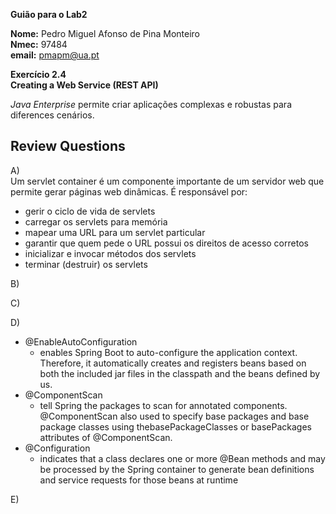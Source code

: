 **Guião para o Lab2**

**Nome:** Pedro Miguel Afonso de Pina Monteiro <br>
**Nmec:** 97484 <br>
**email:** pmapm@ua.pt

**Exercício 2.4**<br>
**Creating a Web Service (REST API)**<br>

*Java Enterprise* permite criar aplicações complexas e robustas para diferences cenários.<br>

## **Review Questions**
A) <br>
Um servlet container é um componente importante de um servidor web que permite gerar páginas web dinâmicas. É responsável por:
- gerir o ciclo de vida de servlets
- carregar os servlets para memória
- mapear uma URL para um servlet particular
- garantir que quem pede o URL possui os direitos de acesso corretos
- inicializar e invocar métodos dos servlets
- terminar (destruir) os servlets 

B) <br>

C) <br>

D) <br>
- @EnableAutoConfiguration
    - enables Spring Boot to auto-configure the application context. Therefore, it automatically creates and registers beans based on both the included jar files in the classpath and the beans defined by us.
- @ComponentScan
    - tell Spring the packages to scan for annotated components. @ComponentScan also used to specify base packages and base package classes using thebasePackageClasses or basePackages attributes of @ComponentScan.
- @Configuration
    -  indicates that a class declares one or more @Bean methods and may be processed by the Spring container to generate bean definitions and service requests for those beans at runtime

E) <br>